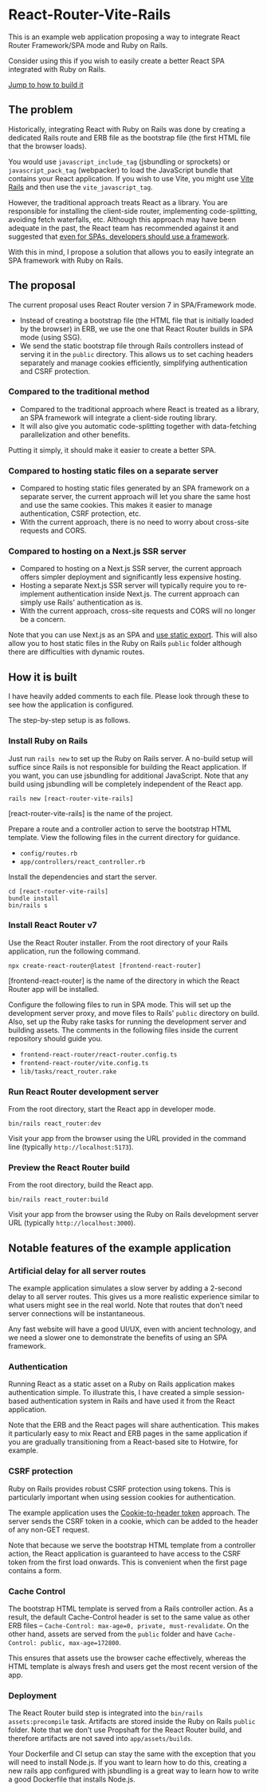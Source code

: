 # React-Router-Vite-Rails

This is an example web application proposing a way to integrate React Router Framework/SPA mode and Ruby on Rails.

Consider using this if you wish to easily create a better React SPA integrated with Ruby on Rails.

[Jump to how to build it](#how-it-is-built)

## The problem

Historically,
integrating React with Ruby on Rails was done by creating a dedicated Rails route and ERB file as the bootstrap file
(the first HTML file that the browser loads).

You would use `javascript_include_tag` (jsbundling or sprockets)
or `javascript_pack_tag` (webpacker) to load the JavaScript bundle that contains your React application.
If you wish to use Vite,
you might use [Vite Rails](https://github.com/ElMassimo/vite_ruby/tree/main/vite_rails)
and then use  the `vite_javascript_tag`.

However, the traditional approach treats React as a library.
You are responsible for installing the client-side router, implementing code-splitting, avoiding fetch waterfalls, etc.
Although this approach may have been adequate in the past, the React team has recommended against it and suggested that [even for SPAs, developers should use a framework](https://react.dev/blog/2025/02/14/sunsetting-create-react-app).

With this in mind, I propose a solution that allows you to easily integrate an SPA framework with Ruby on Rails.

## The proposal

The current proposal uses React Router version 7 in SPA/Framework mode.

* Instead of creating a bootstrap file (the HTML file that is initially loaded by the browser) in ERB, we use the one that React Router builds in SPA mode (using SSG).
* We send the static bootstrap file through Rails controllers instead of serving it in the `public` directory. This allows us to set caching headers separately and manage cookies efficiently, simplifying authentication and CSRF protection.

### Compared to the traditional method

* Compared to the traditional approach where React is treated as a library, an SPA framework will integrate a client-side routing library.
* It will also give you automatic code-splitting together with data-fetching parallelization and other benefits.

Putting it simply, it should make it easier to create a better SPA.

### Compared to hosting static files on a separate server

* Compared to hosting static files generated by an SPA framework on a separate server, the current approach will let you share the same host and use the same cookies. This makes it easier to manage authentication, CSRF protection, etc.
* With the current approach, there is no need to worry about cross-site requests and CORS.

### Compared to hosting on a Next.js SSR server

* Compared to hosting on a Next.js SSR server, the current approach offers simpler deployment and significantly less expensive hosting.
* Hosting a separate Next.js SSR server will typically require you to re-implement authentication inside Next.js. The current approach can simply use Rails' authentication as is.
* With the current approach, cross-site requests and CORS will no longer be a concern.

Note that you can use Next.js as an SPA
and [use static export](https://nextjs.org/docs/app/building-your-application/upgrading/single-page-applications#static-export-optional).
This will also allow you
to host static files in the Ruby on Rails `public` folder although there are difficulties with dynamic routes. 

## How it is built

I have heavily added comments to each file. Please look through these to see how the application is configured.

The step-by-step setup is as follows.

### Install Ruby on Rails

Just run `rails new` to set up the Ruby on Rails server.
A no-build setup will suffice since Rails is not responsible for building the React application.
If you want, you can use jsbundling for additional JavaScript.
Note that any build using jsbundling will be completely independent of the React app.

```shell
rails new [react-router-vite-rails]
```

\[react-router-vite-rails] is the name of the project.

Prepare a route and a controller action to serve the bootstrap HTML template. View the following files in the current directory for guidance.

* `config/routes.rb`
* `app/controllers/react_controller.rb` 

Install the dependencies and start the server.

```shell
cd [react-router-vite-rails]
bundle install
bin/rails s
```

### Install React Router v7

Use the React Router installer. From the root directory of your Rails application, run the following command.

```shell
npx create-react-router@latest [frontend-react-router]
```

\[frontend-react-router] is the name of the directory in which the React Router app will be installed.

Configure the following files to run in SPA mode.
This will set up the development server proxy, and move files to Rails' `public` directory on build.
Also, set up the Ruby rake tasks for running the development server and building assets.
The comments in the following files inside the current repository should guide you.

* `frontend-react-router/react-router.config.ts`
* `frontend-react-router/vite.config.ts`
* `lib/tasks/react_router.rake`

### Run React Router development server

From the root directory, start the React app in developer mode.

```shell
bin/rails react_router:dev
```

Visit your app from the browser using the URL provided in the command line (typically `http://localhost:5173`).

### Preview the React Router build

From the root directory, build the React app.

```shell
bin/rails react_router:build
```

Visit your app from the browser using the Ruby on Rails development server URL (typically `http://localhost:3000`).


## Notable features of the example application

### Artificial delay for all server routes

The example application simulates a slow server by adding a 2-second delay to all server routes.
This gives us a more realistic experience similar to what users might see in the real world.
Note that routes that don't need server connections will be instantaneous.

Any fast website will have a good UI/UX, even with ancient technology, and we need a slower one to demonstrate the benefits of using an SPA framework.

### Authentication

Running React as a static asset on a Ruby on Rails application makes authentication simple. To illustrate this,
I have created a simple session-based authentication system in Rails and have used it from the React application.

Note that the ERB and the React pages will share authentication.
This makes it particularly easy to mix React and ERB pages in the same application 
if you are gradually transitioning from a React-based site to Hotwire, for example.

### CSRF protection

Ruby on Rails provides robust CSRF protection using tokens.
This is particularly important when using session cookies for authentication.

The example application uses the [Cookie-to-header token](https://en.wikipedia.org/wiki/Cross-site_request_forgery#Cookie-to-header_token) approach.
The server sends the CSRF token in a cookie, which can be added to the header of any non-GET request.

Note that because we serve the bootstrap HTML template from a controller action,
the React application is guaranteed to have access to the CSRF token from the first load onwards.
This is convenient when the first page contains a form.

### Cache Control

The bootstrap HTML template is served from a Rails controller action.
As a result, the default Cache-Control header is set to the same value as other ERB files – `Cache-Control: max-age=0, private, must-revalidate`.
On the other hand, assets are served from the `public` folder and have `Cache-Control: public, max-age=172800`.

This ensures that assets use the browser cache effectively, whereas the HTML template is always fresh and users get the most recent version of the app.

### Deployment

The React Router build step is integrated into the `bin/rails assets:precompile` task.
Artifacts are stored inside the Ruby on Rails `public` folder.
Note that we don't use Propshaft for the React Router build, and therefore artifacts are not saved into `app/assets/builds`.

Your Dockerfile and CI setup can stay the same with the exception that you will need to install Node.js.
If you want to learn how to do this, creating a new rails app configured with jsbundling is a great way
to learn how to write a good Dockerfile that installs Node.js.
